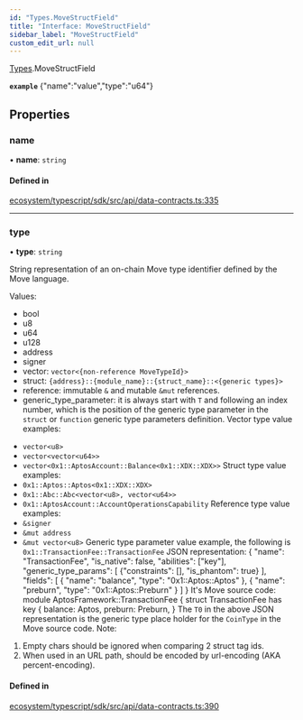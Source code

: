 ```yaml
---
id: "Types.MoveStructField"
title: "Interface: MoveStructField"
sidebar_label: "MoveStructField"
custom_edit_url: null
---
```


[Types](../namespaces/Types.md).MoveStructField

**`example`** {"name":"value","type":"u64"}

## Properties

### name

• **name**: `string`

#### Defined in

[ecosystem/typescript/sdk/src/api/data-contracts.ts:335](https://github.com/aptos-labs/aptos-core/blob/fb73eb358/ecosystem/typescript/sdk/src/api/data-contracts.ts#L335)

___

### type

• **type**: `string`

String representation of an on-chain Move type identifier defined by the Move language.

Values:
  - bool
  - u8
  - u64
  - u128
  - address
  - signer
  - vector: `vector<{non-reference MoveTypeId}>`
  - struct: `{address}::{module_name}::{struct_name}::<{generic types}>`
  - reference: immutable `&` and mutable `&mut` references.
  - generic_type_parameter: it is always start with `T` and following an index number,
    which is the position of the generic type parameter in the `struct` or
    `function` generic type parameters definition.
Vector type value examples:
  * `vector<u8>`
  * `vector<vector<u64>>`
  * `vector<0x1::AptosAccount::Balance<0x1::XDX::XDX>>`
Struct type value examples:
  * `0x1::Aptos::Aptos<0x1::XDX::XDX>`
  * `0x1::Abc::Abc<vector<u8>, vector<u64>>`
  * `0x1::AptosAccount::AccountOperationsCapability`
Reference type value examples:
  * `&signer`
  * `&mut address`
  * `&mut vector<u8>`
Generic type parameter value example, the following is `0x1::TransactionFee::TransactionFee` JSON representation:
    {
        "name": "TransactionFee",
        "is_native": false,
        "abilities": ["key"],
        "generic_type_params": [
            {"constraints": [], "is_phantom": true}
        ],
        "fields": [
            { "name": "balance", "type": "0x1::Aptos::Aptos<T0 />" },
            { "name": "preburn", "type": "0x1::Aptos::Preburn<T0 />" }
        ]
    }
It's Move source code:
    module AptosFramework::TransactionFee {
        struct TransactionFee<phantom CoinType /> has key {
            balance: Aptos<CoinType />,
            preburn: Preburn<CoinType />,
        }
The `T0` in the above JSON representation is the generic type place holder for
the `CoinType` in the Move source code.
Note:
  1. Empty chars should be ignored when comparing 2 struct tag ids.
  2. When used in an URL path, should be encoded by url-encoding (AKA percent-encoding).

#### Defined in

[ecosystem/typescript/sdk/src/api/data-contracts.ts:390](https://github.com/aptos-labs/aptos-core/blob/fb73eb358/ecosystem/typescript/sdk/src/api/data-contracts.ts#L390)
